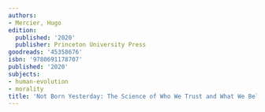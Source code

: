 ```yaml
---
authors:
- Mercier, Hugo
edition:
  published: '2020'
  publisher: Princeton University Press
goodreads: '45358676'
isbn: '9780691178707'
published: '2020'
subjects:
- human-evolution
- morality
title: 'Not Born Yesterday: The Science of Who We Trust and What We Believe'
---
```


